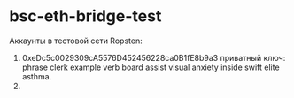 # bsc-eth-bridge-test

Аккаунты в тестовой сети Ropsten:
1. 0xeDc5c0029309cA5576D452456228ca0B1fE8b9a3  приватный ключ: phrase clerk example verb board assist visual anxiety inside swift elite asthma.
2. 
